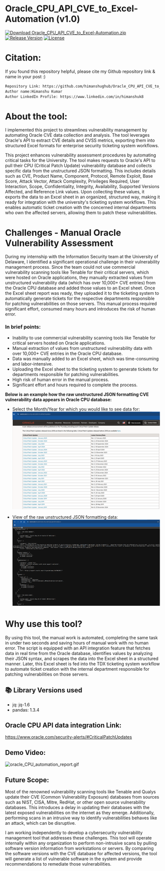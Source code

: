 # Oracle_CPU_API_CVE_to_Excel-Automation (v1.0)
[![Download Oracle_CPU_API_CVE_to_Excel-Automation.zip](https://img.shields.io/badge/download-Oracle_CPU_API_CVE_to_Excel_Automation.zip-blue?style=flat-square&color=yellow)](https://github.com/himanshughub/Oracle_CPU_API_CVE_to_Excel-Automation/releases/download/Oracle_CPU_API_CVE_to_Excel-Automation_v1.0/Oracle_CPU_API_CVE_to_Excel-Automation_v1.0.zip)
[![Release Version](https://img.shields.io/github/v/release/himanshughub/Oracle_CPU_API_CVE_to_Excel-Automation.svg)](https://github.com/himanshughub/Oracle_CPU_API_CVE_to_Excel-Automation/releases/tag/Oracle_CPU_API_CVE_to_Excel-Automation_v1.0)
[![License](https://img.shields.io/badge/License-GPL--3.0-blue)](https://github.com/himanshughub/Oracle_CPU_API_CVE_to_Excel-Automation/blob/main/LICENSE)

# Citation:
If you found this repository helpful, please cite my Github repository link & name in your post :)
```bash
Repository Link: https://github.com/himanshughub/Oracle_CPU_API_CVE_to_Excel-Automation/
Author name:Himanshu Kumar
Author LinkedIn Profile: https://www.linkedin.com/in/himanshuk8
```

# About the tool:
I implemented this project to streamlines vulnerability management by automating Oracle CVE data collection and analysis. The tool leverages Oracle's API to extract CVE details and CVSS metrics, exporting them into structured Excel formats for enterprise security ticketing system workflows.

This project enhances vulnerability assessment procedures by automating critical tasks for the University. The tool makes requests to Oracle's API to pull their CPU (Critical Patch Update) vulnerability database and collects specific data from the unstructured JSON formatting. This includes details such as CVE, Product Name, Component, Protocol, Remote Exploit, Base Score, Attack Vector, Attack Complexity, Privileges Required, User Interaction, Scope, Confidentiality, Integrity, Availability, Supported Versions Affected, and Reference Link values. Upon collecting these values, it exports the data to an Excel sheet in an organized, structured way, making it ready for integration with the university's ticketing system workflows. This enables automatic ticket creation with the concerned internal departments who own the affected servers, allowing them to patch these vulnerabilities.

# Challenges - Manual Oracle Vulnerability Assessment
During my internship with the Information Security team at the University of Delaware, I identified a significant operational challenge in their vulnerability management process. Since the team could not use commercial vulnerability scanning tools like Tenable for their critical servers, which were hosted on Oracle applications, they manually extracted values from unstructured vulnerability data (which has over 10,000+ CVE entries) from the Oracle CPU database and added those values to an Excel sheet. Once the Excel sheet report was ready, they uploaded it to the ticketing system to automatically generate tickets for the respective departments responsible for patching vulnerabilities on those servers. This manual process required significant effort, consumed many hours and introduces the risk of human error.

### In brief points:
- Inability to use commercial vulnerability scanning tools like Tenable for critical servers hosted on Oracle applications.
- Manual extraction of values from unstructured vulnerability data with over 10,000+ CVE entries in the Oracle CPU database.
- Data was manually added to an Excel sheet, which was time-consuming and labor-intensive.
- Uploading the Excel sheet to the ticketing system to generate tickets for departments responsible for patching vulnerabilities.
- High risk of human error in the manual process.
- Significant effort and hours required to complete the process.

 **Below is an example how the raw unstructured JSON formatting CVE vulnerability data appears in Oracle CPU database:**

  - Select the Month/Year for which you would like to see data for:
 ![Oracle_CPU_vulnerability_database_snapshot](https://github.com/himanshughub/Oracle_CPU_API_CVE_to_Excel-Automation/blob/main/images/Oracle_CPU_database_Release.png)

  - View of the raw unstructured JSON formatting data:
![Oracle_CPU_raw_database_snapshot](https://github.com/himanshughub/Oracle_CPU_API_CVE_to_Excel-Automation/blob/main/images/oracle_raw_json_data.png)


# Why use this tool?
By using this tool, the manual work is automated, completing the same task in under two seconds and saving hours of manual work with no human error. The script is equipped with an API integration feature that fetches data in real time from the Oracle database, identifies values by analyzing their JSON syntax, and scrapes the data into the Excel sheet in a structured manner. Later, this Excel sheet is fed into the TDX ticketing system workflow to automate ticket creation with the internal department responsible for patching vulnerabilities on those servers.

## 📚 Library Versions used
- jq: jq-1.6
- pandas: 1.3.4

## Oracle CPU API data integration Link:
https://www.oracle.com/security-alerts/#CriticalPatchUpdates

## Demo Video:
![oracle_CPU_automation_report.gif](https://github.com/himanshughub/Oracle_CPU_API_CVE_to_Excel-Automation/blob/main/video/oracle_CPU_automation_report.gif)

## Future Scope:
Most of the renowned vulnerability scanning tools like Tenable and Qualys update their CVE (Common Vulnerability Exposure) databases from sources such as NIST, CISA, Mitre, RedHat, or other open source vulnerability databases. This introduces a delay in updating their databases with the latest exposed vulnerabilities on the internet as they emerge. Additionally, performing scans in an intrusive way to identify vulnerabilities behaves like an attack, which can be disruptive.

I am working independently to develop a cybersecurity vulnerability management tool that addresses these challenges. This tool will operate internally within any organization to perform non-intrusive scans by pulling software version information from workstations or servers. By comparing the software versions with the CVE database for affected versions, the tool will generate a list of vulnerable software in the system and provide recommendations to remediate those vulnerabilities.
